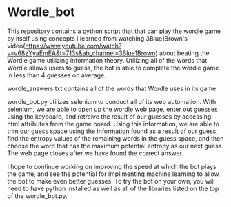 # Wordle_bot

This repository contains a python script that that can play the wordle game by itself using concepts I learned from watching 3Blue1Brown's video(https://www.youtube.com/watch?v=v68zYyaEmEA&t=713s&ab_channel=3Blue1Brown) about beating the Wordle game utilizing information theory. Utilizing all of the words that Wordle allows users to guess, the bot is able to complete the wordle game in less than 4 guesses on average.


wordle_answers.txt contains all of the words that Wordle uses in its game


wordle_bot.py utilizes selenium to conduct all of its web automation. With selenium, we are able to open up the wordle web page, enter out guesses using the keyboard,
and retreive the result of our guesses by accessing html attributes from the game board. Using this information, we are able to trim our guess space using the information found as a result of our guess, find the entropy values of the remaining words in the guess space, and then choose the word that has the maximum potential entropy as our next guess. The web page closes after we have found the correct answer.

I hope to continue working on improving the speed at which the bot plays the game, and see the potential for implimenting machine learning to allow the bot to make even better guesses. To try the bot on your own, you will need to have python installed as well as all of the libraries listed on the top of the wordle_bot.py.






